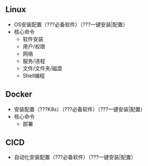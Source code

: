 ## Linux

- OS安装配置（???必备软件）（???一键安装|配置）
- 核心命令
  - 软件安装
  - 用户/权限
  - 网络
  - 服务/进程
  - 文件/文件夹/磁盘
  - Shell编程

## Docker

- 安装配置（???K8s）（???必备软件）（???一键安装|配置）
- 核心命令
  - 部署

## CICD

- 自动化安装配置（???必备软件）（???一键安装|配置）

